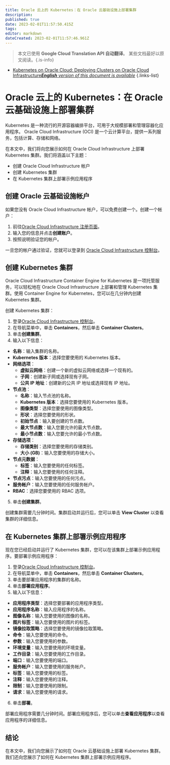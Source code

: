 ```yaml
---
title: Oracle 云上的 Kubernetes：在 Oracle 云基础设施上部署集群
description: 
published: true
date: 2023-02-01T11:57:50.415Z
tags: 
editor: markdown
dateCreated: 2023-02-01T11:57:46.961Z
---
```


> 本文已使用 **Google Cloud Translation API 自动翻译**。
某些文档最好以原文阅读。{.is-info}

- [Kubernetes on Oracle Cloud: Deploying Clusters on Oracle Cloud Infrastructure***English** version of this document is available*](/en/Knowledge-base/Kubernetes/kubernetes-on-oracle-cloud-deploying-clusters-on-oracle-cloud-infrastructure)
{.links-list}


# Oracle 云上的 Kubernetes：在 Oracle 云基础设施上部署集群

Kubernetes 是一种流行的开源容器编排平台，可用于大规模部署和管理容器化应用程序。 Oracle Cloud Infrastructure (OCI) 是一个云计算平台，提供一系列服务，包括计算、存储和网络。

在本文中，我们将向您展示如何在 Oracle Cloud Infrastructure 上部署 Kubernetes 集群。我们将涵盖以下主题：

- 创建 Oracle Cloud Infrastructure 帐户
- 创建 Kubernetes 集群
- 在 Kubernetes 集群上部署示例应用程序

## 创建 Oracle 云基础设施帐户

如果您没有 Oracle Cloud Infrastructure 帐户，可以免费创建一个。创建一个帐户：

1. 前往[Oracle Cloud Infrastructure 注册页面](https://cloud.oracle.com/en_US/tryit)。
2. 输入您的信息并点击**创建账户**。
3. 按照说明验证您的帐户。

一旦您的帐户通过验证，您就可以登录到 [Oracle Cloud Infrastructure 控制台](https://console.us-ashburn-1.oraclecloud.com/a/billing)。

## 创建 Kubernetes 集群

 Oracle Cloud Infrastructure Container Engine for Kubernetes 是一项托管服务，可以轻松地在 Oracle Cloud Infrastructure 上部署和管理 Kubernetes 集群。使用 Container Engine for Kubernetes，您可以在几分钟内创建 Kubernetes 集群。

创建 Kubernetes 集群：

1. 登录[Oracle Cloud Infrastructure 控制台](https://console.us-ashburn-1.oraclecloud.com/a/billing)。
2. 在导航菜单中，单击 **Containers**，然后单击 **Container Clusters**。
3. 单击**创建集群**。
4. 输入以下信息：

- **名称**：输入集群的名称。
- **Kubernetes 版本**：选择您要使用的 Kubernetes 版本。
- **网络选项**：
  - **虚拟云网络**：创建一个新的虚拟云网络或选择一个现有的。
  - **子网**：创建新子网或选择现有子网。
  - **公共 IP 地址**：创建新的公共 IP 地址或选择现有 IP 地址。
- **节点池**：
  - **名称**：输入节点池的名称。
  - **Kubernetes 版本**：选择您要使用的 Kubernetes 版本。
  - **图像类型**：选择您要使用的图像类型。
  - **形状**：选择您要使用的形状。
  - **初始节点**：输入要创建的节点数。
  - **最大节点数**：输入您要允许的最大节点数。
  - **最小节点数**：输入您要允许的最小节点数。
- **存储选项**：
  - **存储类别**：选择您要使用的存储类别。
  - **大小 (GB)**：输入您要使用的存储大小。
- **节点元数据**：
  - **标签**：输入您要使用的任何标签。
  - **注释**：输入您要使用的任何注释。
- **节点污点**：输入您要使用的任何污点。
- **服务帐户**：输入您要使用的任何服务帐户。
- **RBAC**：选择您要使用的 RBAC 选项。

5. 单击**创建集群**。

创建集群需要几分钟时间。集群启动并运行后，您可以单击 **View Cluster** 以查看集群的详细信息。

## 在 Kubernetes 集群上部署示例应用程序

现在您已经启动并运行了 Kubernetes 集群，您可以在该集群上部署示例应用程序。要部署示例应用程序：

1. 登录[Oracle Cloud Infrastructure 控制台](https://console.us-ashburn-1.oraclecloud.com/a/billing)。
2. 在导航菜单中，单击 **Containers**，然后单击 **Container Clusters**。
3. 单击要部署应用程序的集群的名称。
4. 单击**部署应用程序**。
5. 输入以下信息：

- **应用程序类型**：选择您要部署的应用程序类型。
- **应用程序名称**：输入应用程序的名称。
- **图像名称**：输入您要使用的图像的名称。
- **图片标签**：输入您要使用的图片的标签。
- **镜像拉取策略**：选择您要使用的镜像拉取策略。
- **命令**：输入您要使用的命令。
- **参数**：输入您要使用的参数。
- **环境变量**：输入您要使用的环境变量。
- **工作目录**：输入您要使用的工作目录。
- **端口**：输入您要使用的端口。
- **服务帐户**：输入您要使用的服务帐户。
- **标签**：输入您要使用的标签。
- **注释**：输入您要使用的注释。
- **限制**：输入您要使用的限制。
- **请求**：输入您要使用的请求。

6. 单击**部署**。

部署应用程序需要几分钟时间。部署应用程序后，您可以单击**查看应用程序**以查看应用程序的详细信息。

## 结论

在本文中，我们向您展示了如何在 Oracle 云基础设施上部署 Kubernetes 集群。我们还向您展示了如何在 Kubernetes 集群上部署示例应用程序。